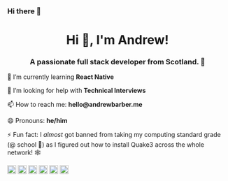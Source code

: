 ### Hi there 👋

<!--
**AndrewBarber/AndrewBarber** is a ✨ _special_ ✨ repository because its `README.md` (this file) appears on your GitHub profile.

Here are some ideas to get you started:
-->
<h1 align="center">Hi 👋, I'm Andrew!</h1>  
<h3 align="center">A passionate full stack developer from Scotland. 🏴󠁧󠁢󠁳󠁣󠁴󠁿 </h3>  
<!-- - 🔭 I’m currently working on ... -->
<p>🌱 I’m currently learning <b>React Native</b></p>
<!-- - 👯 I’m looking to collaborate on ...-->
<p>🤔 I’m looking for help with <b>Technical Interviews</b></p>
<!-- - 💬 Ask me about ... -->
<p>📫 How to reach me: <b>hello@andrewbarber.me</b></p>
<p>😄 Pronouns: <b>he/him</b></p>
<p>⚡ Fun fact: I <i>almost</i> got banned from taking my computing standard grade (@ school 🏫) as I figured out how to install Quake3 across the whole network! 🕸️</p>


<!--<p align="left"><img src="https://konpa.github.io/devicon/devicon.git/icons/react/react-original-wordmark.svg" alt="react" width="20" height="20"/> <img src="https://konpa.github.io/devicon/devicon.git/icons/css3/css3-original-wordmark.svg" alt="css3" width="20" height="20"/> <img src="https://konpa.github.io/devicon/devicon.git/icons/javascript/javascript-original.svg" alt="javascript" width="20" height="20"/> <img src="https://konpa.github.io/devicon/devicon.git/icons/mysql/mysql-original-wordmark.svg" alt="mysql" width="20" height="20"/> <img src="https://konpa.github.io/devicon/devicon.git/icons/sass/sass-original.svg" alt="sass" width="20" height="20"/> <img src="https://konpa.github.io/devicon/devicon.git/icons/nodejs/nodejs-original-wordmark.svg" alt="nodejs" width="20" height="20"/> <img src="https://konpa.github.io/devicon/devicon.git/icons/nginx/nginx-original.svg" alt="nginx" width="20" height="20"/></p><p align="center">-->
<a href="https://dev.to/andrewbarber" target="blank"><img align="center" src="https://cdn.jsdelivr.net/npm/simple-icons@3.0.1/icons/dev-dot-to.svg" alt="andrewbarber" height="20" width="20" /></a>
<a href="https://twitter.com/andrewbarber" target="blank"><img align="center" src="https://cdn.jsdelivr.net/npm/simple-icons@3.0.1/icons/twitter.svg" alt="andrewbarber" height="20" width="20" /></a>
<a href="https://linkedin.com/in/andrewabarber" target="blank"><img align="center" src="https://cdn.jsdelivr.net/npm/simple-icons@3.0.1/icons/linkedin.svg" alt="andrewabarber" height="20" width="20" /></a>
<a href="https://stackoverflow.com/andrew-a-barber" target="blank"><img align="center" src="https://cdn.jsdelivr.net/npm/simple-icons@3.0.1/icons/stackoverflow.svg" alt="andrew-a-barber" height="20" width="20" /></a>
<a href="https://fb.com/at.andrewbarber" target="blank"><img align="center" src="https://cdn.jsdelivr.net/npm/simple-icons@3.0.1/icons/facebook.svg" alt="at.andrewbarber" height="20" width="20" /></a>
<a href="https://instagram.com/at.andrewbarber" target="blank"><img align="center" src="https://cdn.jsdelivr.net/npm/simple-icons@3.0.1/icons/instagram.svg" alt="at.andrewbarber" height="20" width="20" /></a>
</p>
